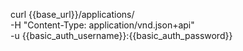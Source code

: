 curl {{base_url}}/applications/ \
    -H "Content-Type: application/vnd.json+api" \
    -u  {{basic_auth_username}}:{{basic_auth_password}}
